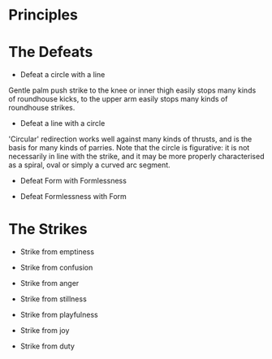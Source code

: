 Principles
==========

# The Defeats

- Defeat a circle with a line

Gentle palm push strike to the knee or inner thigh easily stops many kinds of roundhouse kicks, to the upper arm easily stops many kinds of roundhouse strikes.

- Defeat a line with a circle

'Circular' redirection works well against many kinds of thrusts, and is the basis for many kinds of parries. Note that the circle is figurative: it is not necessarily in line with the strike, and it may be more properly characterised as a spiral, oval or simply a curved arc segment.

- Defeat Form with Formlessness

- Defeat Formlessness with Form

# The Strikes

- Strike from emptiness

- Strike from confusion

- Strike from anger

- Strike from stillness

- Strike from playfulness

- Strike from joy

- Strike from duty
